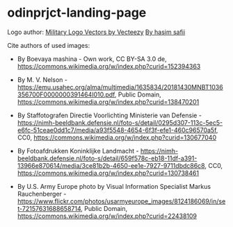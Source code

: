 # odinprjct-landing-page

Logo author:
<a href="https://www.vecteezy.com/free-vector/military-logo">Military Logo Vectors by Vecteezy</a>
<a href="https://www.vecteezy.com/vector-art/22607043-star-eagle-shield-logo">By hasim safii</a>

Cite authors of used images:
- By Boevaya mashina - Own work, CC BY-SA 3.0 de, https://commons.wikimedia.org/w/index.php?curid=152394363

- By M. V. Nelson - https://emu.usahec.org/alma/multimedia/1635834/20181430MNBT1036356700F0000000391464I010.pdf, Public Domain, https://commons.wikimedia.org/w/index.php?curid=138470201

- By Staffotografen Directie Voorlichting Ministerie van Defensie - https://nimh-beeldbank.defensie.nl/foto-s/detail/0295d307-113c-5ec5-e6fc-51ceae0dd1c7/media/a93f5548-4654-6f3f-efe1-460c96570a5f, CC0, https://commons.wikimedia.org/w/index.php?curid=130677040
- By Fotoafdrukken Koninklijke Landmacht - https://nimh-beeldbank.defensie.nl/foto-s/detail/659f578c-eb18-11df-a391-13966e870614/media/3ce81b2b-4650-ee1e-7927-9711dbdc86c8, CC0, https://commons.wikimedia.org/w/index.php?curid=130738461

- By U.S. Army Europe photo by Visual Information Specialist Markus Rauchenberger - https://www.flickr.com/photos/usarmyeurope_images/8124186069/in/set-72157631688658714, Public Domain, https://commons.wikimedia.org/w/index.php?curid=22438109